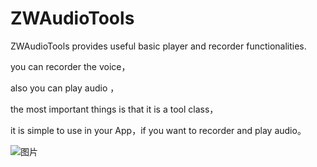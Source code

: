 # ZWAudioTools


ZWAudioTools provides useful basic player and recorder functionalities.

you can recorder the voice，

also you can play audio ，

the most important things is that it is a tool class，

it is simple to use in your App，if you want to recorder and play audio。 


![图片](https://github.com/ziwen/ZWAudioTools/blob/master/image.png)
